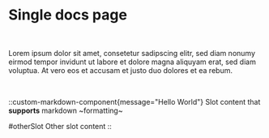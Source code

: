 # Single docs page

<br>

Lorem ipsum dolor sit amet, consetetur sadipscing elitr, sed diam nonumy eirmod tempor invidunt ut labore et dolore magna aliquyam erat, sed diam voluptua. At vero eos et accusam et justo duo dolores et ea rebum.

<br>

::custom-markdown-component{message="Hello World"}
Slot content that **supports** markdown ~formatting~

#otherSlot
Other slot content
::
